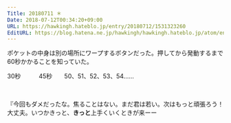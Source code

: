 ```yaml
---
Title: 20180711 ＊
Date: 2018-07-12T00:34:20+09:00
URL: https://hawkingh.hateblo.jp/entry/20180712/1531323260
EditURL: https://blog.hatena.ne.jp/hawkingh/hawkingh.hateblo.jp/atom/entry/10257846132600336179
---
```


<p>ポケットの中身は別の場所にワープするボタンだった。押してから発動するまで60秒かかることを知っていた。</p>
<p>30秒　　　45秒　　50、51、52、53、54……</p>
<p> </p>
<p>『今回もダメだったな。焦ることはない。まだ君は若い。次はもっと頑張ろう！ 大丈夫。いつかきっと、<strong>きっと</strong>上手くいくときが来ーー</p>
